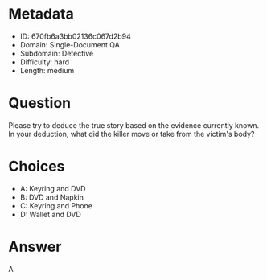 # Metadata

- ID: 670fb6a3bb02136c067d2b94
- Domain: Single-Document QA
- Subdomain: Detective
- Difficulty: hard
- Length: medium

# Question

Please try to deduce the true story based on the evidence currently known. In your deduction, what did the killer move or take from the victim's body?

# Choices

- A: Keyring and DVD
- B: DVD and Napkin
- C: Keyring and Phone
- D: Wallet and DVD

# Answer

A
